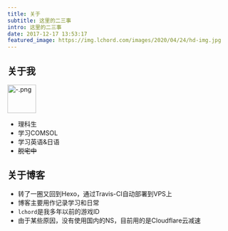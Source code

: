 ```yaml
---
title: 关于
subtitle: 这里的二三事
intro: 这里的二三事
date: 2017-12-17 13:53:17
featured_image: https://img.lchord.com/images/2020/04/24/hd-img.jpg
---
```


## 关于我

<p><img src="https://img.lchord.com/images/2020/04/21/-.png" alt="-.png" border="0" width="64" height="64"/></p>  

- 理科生
- 学习COMSOL
- 学习英语&日语
- ~~脱宅中~~

## 关于博客
- 转了一圈又回到Hexo，通过Travis-CI自动部署到VPS上
- 博客主要用作记录学习和日常
- `lchord`是我多年以前的游戏ID
- 由于某些原因，没有使用国内的NS，目前用的是Cloudflare云减速
